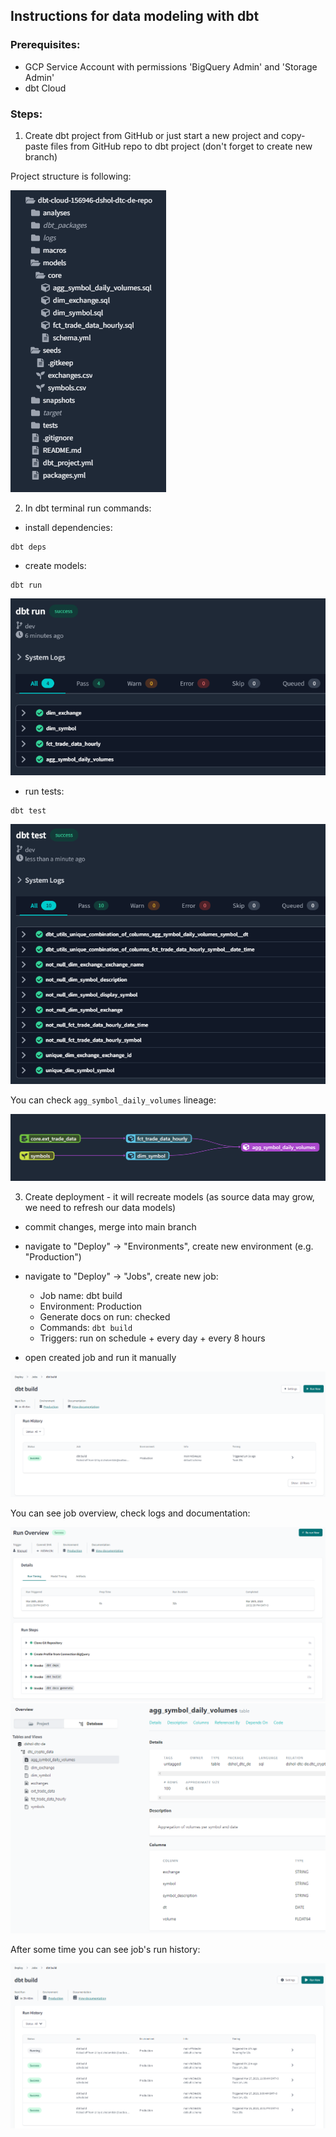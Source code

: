## Instructions for data modeling with dbt

### Prerequisites:

- GCP Service Account with permissions 'BigQuery Admin' and 'Storage Admin'
- dbt Cloud

### Steps:

1. Create dbt project from GitHub or just start a new project and copy-paste files from GitHub repo to dbt project (don't forget to create new branch)

Project structure is following:

![project_structure](../../assets/dbt/project_structure.png)

2. In dbt terminal run commands:

* install dependencies:
```commandline
dbt deps
```

* create models:
```commandline
dbt run
```

![dbt_run](../../assets/dbt/dbt_run.png)

* run tests:
```commandline
dbt test
```

![dbt_test](../../assets/dbt/dbt_test.png)

You can check `agg_symbol_daily_volumes` lineage:

![lineage](../../assets/dbt/lineage.png)

3. Create deployment - it will recreate models (as source data may grow, we need to refresh our data models)

* commit changes, merge into main branch

* navigate to "Deploy" -> "Environments", create new environment (e.g. "Production")

* navigate to "Deploy" -> "Jobs", create new job:
   - Job name: dbt build
   - Environment: Production
   - Generate docs on run: checked
   - Commands: `dbt build`
   - Triggers: run on schedule + every day + every 8 hours

* open created job and run it manually

![build_job](../../assets/dbt/build_job.png)

You can see job overview, check logs and documentation:

![build_job_run_overview](../../assets/dbt/build_job_run_overview.png)
![docs](../../assets/dbt/docs.png)

After some time you can see job's run history:

![build_job_history](../../assets/dbt/build_job_history.png)


